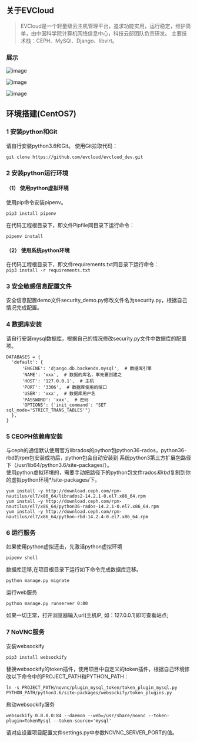 ## 关于EVCloud

> EVCloud是一个轻量级云主机管理平台，追求功能实用，运行稳定，维护简单，由中国科学院计算机网络信息中心，科技云部团队负责研发。
主要技术栈：CEPH、MySQl、Django、libvirt。

### 展示
![image](https://github.com/evcloud/evcloud_dev/blob/develop/docs/static/docs/images/vm-list.jpg "Vm List")

![image](https://github.com/evcloud/evcloud_dev/blob/develop/docs/static/docs/images/vm-create.png "Vm Create")

![image](https://github.com/evcloud/evcloud_dev/blob/develop/docs/static/docs/images/vm-vnc.png "Vm VNC")

## 环境搭建(CentOS7)
### 1 安装python和Git
请自行安装python3.6和Git。
使用Git拉取代码： 
```
git clone https://github.com/evcloud/evcloud_dev.git
```
### 2 安装python运行环境
#### （1） 使用python虚拟环境
使用pip命令安装pipenv。  
```
pip3 install pipenv
```
在代码工程根目录下，即文件Pipfile同目录下运行命令：  
```
pipenv install
```
#### （2） 使用系统python环境
在代码工程根目录下，即文件requirements.txt同目录下运行命令：  
```pip3 install -r requirements.txt```

### 3 安全敏感信息配置文件
安全信息配置demo文件security_demo.py修改文件名为security.py，根据自己情况完成配置。

### 4 数据库安装
请自行安装mysql数据库，根据自己的情况修改security.py文件中数据库的配置项。 
  ```
DATABASES = {
    'default': {
        'ENGINE': 'django.db.backends.mysql',  # 数据库引擎
        'NAME': 'xxx',  # 数据的库名，事先要创建之
        'HOST': '127.0.0.1',  # 主机
        'PORT': '3306',  # 数据库使用的端口
        'USER': 'xxx',  # 数据库用户名
        'PASSWORD': 'xxx',  # 密码
        'OPTIONS': {'init_command': "SET sql_mode='STRICT_TRANS_TABLES'"}
    },
}
```   

### 5 CEOPH依赖库安装
与ceph的通信默认使用官方librados的python包python36-rados，python36-rbd的rpm包安装成功后，python包会自动安装到
系统python3第三方扩展包路径下（/usr/lib64/python3.6/site-packages/）。    
使用python虚拟环境的，需要手动把路径下的python包文件rados*和rbd*复制到你的虚拟python环境*/site-packages/下。
```
yum install -y http://download.ceph.com/rpm-nautilus/el7/x86_64/librados2-14.2.1-0.el7.x86_64.rpm
yum install -y http://download.ceph.com/rpm-nautilus/el7/x86_64/python36-rados-14.2.1-0.el7.x86_64.rpm
yum install -y http://download.ceph.com/rpm-nautilus/el7/x86_64/python-rbd-14.2.4-0.el7.x86_64.rpm
```

### 6 运行服务
如果使用python虚拟还击，先激活python虚拟环境  
```
pipenv shell
```    
数据库迁移,在项目根目录下运行如下命令完成数据库迁移。  
```
python manage.py migrate
```
运行web服务  
```
python manage.py runserver 0:80
```   
如果一切正常，打开浏览器输入url(主机IP, 如：127.0.0.1)即可查看站点;

### 7 NoVNC服务
安装websockify
```
pip3 install websockify
```
替换websockify的token插件，使用项目中自定义的token插件，根据自己环境修改以下命令中的PROJECT_PATH和PYTHON_PATH：
```
ln -s PROJECT_PATH/novnc/plugin_mysql_token/token_plugin_mysql.py PYTHON_PATH/python3.6/site-packages/websockify/token_plugins.py
```
启动websockify服务
```
websockify 0.0.0.0:84 --daemon --web=/usr/share/novnc --token-plugin=TokenMysql --token-source='mysql'
```
请对应设置项目配置文件settings.py中参数NOVNC_SERVER_PORT的值。


